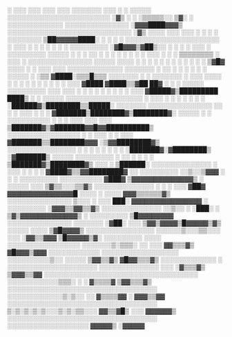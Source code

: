 ░ ░░░ ░░░ ░░░ ░░░ ░░░░░░░ ░░░ ░ ░           ░░░░░ ░░░░░░░░░░░░░░░░░░░░░░░░ ░▓▒ ░
░                                 ░▒▒▒▒▒░░                                  ▒▓░ 
░ ░░░░░░░░░░░░░ ░░░░░░░░░░░░░░░ ░▓▓▓████▓▓▓▒  ░░░░░░░░░░░░░░░░░░░░░░░░░░░░░  ░▓▒
  ░░░░ ░░░ ░░░ ░ ░ ░ ░ ░░░░░░░░ ▒██▓▓▓▓▓████░  ░ ░ ░ ░ ░░░░░░░░░░░░░░░░░░░░░░   
░ ░░░ ░ ░ ░ ░ ░ ░ ░ ░░░░░░░░░   ░▓█▓▓▓▒▓██▒░░ ░ ░ ░ ░ ░░░ ░ ░░░░░░░░░ ░░░░░ ░ ░ 
░ ░░ ░ ░ ░ ░ ░ ░ ░ ░ ░░░ ░ ░ ░    ▒▒▒▒▒▒▒▒   ░ ░░░ ░ ░░░░░░░░░░░░░░░ ░░░░░ ░░░░ 
░ ░ ░ ░   ░ ░ ░ ░ ░ ░ ░ ░      ▒▓█▓  ░░░░     ░ ░ ░░░ ░░░ ░░░░░░░░░░░░░ ░░░░░░░ 
░ ░░ ░ ░ ░ ░ ░ ░ ░░░░░ ░   ░▒▒ ▓████░▒▒▒█▒▒▒     ░░░░░░░ ░ ░ ░░░░░░░ ░ ░░░ ░░░░ 
░ ░ ░ ░ ░ ░ ░ ░ ░ ░ ░░░   ▓████ ▓████▒▒▓██ ██▓    ░ ░ ░ ░░░░░ ░░░░░░░░░ ░░░ ░░░ 
░  ░ ░ ░ ░ ░ ░ ░ ░ ░░░   ▓█████▓▒█████████ ████▒   ░ ░ ░░░░░ ░░░░░░░░░░░░░░░░░░ 
░ ░░░ ░ ░ ░ ░ ░ ░ ░     ░██████▓▒████████▒▒█████░       ░░░░░░░ ░░░░░░░░░░░░░░░ 
  ░░ ░ ░ ░░░ ░ ░ ░     ▓███████▒████████▓▒████████▓░       ░░░░░ ░ ░ ░░░░░░░░░░ 
░ ░ ░ ░░░ ░░░ ░░░    ▒███████▓▒▓███████▓▓█▓▓██████████▒       ░░░░░░░░░░░░░░░░░ 
░  ░ ░░░ ░ ░ ░░░    ▓███████▒▒████████▓▓▓    ░▒▓▓████████▓▒    ░░░░░░░░░░░░░░░░ 
░ ░ ░ ░ ░ ░ ░ ░   ░███████▓░▓████████▒             ░▓███████▒   ░░░░░ ░░░░░░░░░ 
░ ░░ ░ ░ ░ ░     ▒███████▓▒████████▓▒    ░░░ ░         ▒██████░  ░░░░░░░░░░░░░░ 
░ ░░░ ░ ░ ░ ░   ▓████▓▒▒▓▓████████▓    ░░ ░░░░░░░░░   ░░▒░░▒▓▓▓ ░ ░ ░ ░░░░░░░░░ 
  ░░░░░░░░░░   ▓███▓ ▒▓▓▓▓▓▓▓▓▓▓▓▓▓▓▒  ░ ░░░░░ ░░░  ▒▓▒▒░░░▒▒▓▒  ░░░░░░░░░░░░░░ 
░   ░ ░ ░░░   ▓██▓   ▓▓▓▓▓▓▓▓▓▓▓▓▓▓▓█  ░░░░ ░ ░░░░  ▓▓▓▒▒▒▒▒▒▓▒ ░░░░░░░░░░░░░░░ 
▒░░░ ░ ░░░   ███░    ▓▓▓▓▓▓▓▓▓▓▓▓▓▓▓▓  ░ ░░░░░░░░░ ░▓▓▓▒▒▓▓▒▒▓▒  ░░░░░░░░░░░░░░ 
░░▒░░   ░  ░███░  ░  ▒▓▒▓▓▓▓▓▓▓▓▓▓▓▓▓▒  ░ ░░░░░░░░░ ▒█▓▓▓▓▓▓▓▓  ░░░░░░░░░░░░░░░ 
░░░░░░░    ░▓██░ ░░░ ▒▓▓▒▓▓▓▓▒█▓▓▓▓▓▒▓▒  ░░░░░ ░░░░  ▒▓█▓▓▓▓▒  ░░░░░░░░░░░░░░░░ 
░░░░░░▒░░░▒▒░░░  ░░░ ░▓▓▒▒▓▓▓ ▒█▓▓▓▓▓▒▓░  ░░░░░░░░░    ░░░░   ░░░░░░░░░░░░░░░░░ 
░░░░░░░▒░▒▒▒░ ░░ ░░░  ▓▓▒▒▒▓▒  ▓█▓▓▓▒▓▓▓  ░░░░░░░░░░░░       ░░░░░░░░░░░░░░░░░░ 
░░░░░░░░░░▒░░   ░░░░░ ▒▓▓▒▒▓▒   ▓█▓▓▒▒▒▓▒ ░░░░░░░░░░░░░ ░ ░░░░░░░░░░░░░░░░░░░░░ 
░░░░░░░░░░░░░░   ░░░  ░▓▒▒▒▓▒    ▒▓▓▓▒▒▓▓  ░░░░░░░░░░░░░░░░░░░░░░░░░░░░░░░░░░░░ 
░░░░░░░░░░░░▒▒▒░  ░ ░  ▓▒▒▒▒▓     ▒▓▓▒▒▒▓▒  ░░░░░░░░░░░░░░░░░░░░░░░░░░░░░░░░░░░ 
░░░░░░░░░░░░░▒░▒░░ ░░  ▓▒▒▒▒▓▓ ░   ▓▓▓▒▒▓▓  ░░░░░░░░░░░░░░░░░░░░░░░░░░░░░░░░░░░ 
▒░▒░▒░▒░▒░░░▒░▒░▒▒░░░  ▓▓▒▒▓█▒ ░░░  ▓▓▓▓▓▓▒ ░░░░░░░░░░░░░░░░░░░░░░░░░░░░░░░░░░░ 
  ░░░░░░░░░░░░░░░░░░░  ▓▓▓▓▓▒       ░▓▓▓▓▓                                      